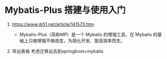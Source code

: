 # Mybatis-Plus 搭建与使用入门
1. https://www.jb51.net/article/141573.htm
   - Mybatis-Plus（简称MP）是一个 Mybatis 的增强工具，在 Mybatis 的基础上只做增强不做改变，为简化开发、提高效率而生。
  
2. 导出表格 考虑迁移出去到springboot+mybatis

 

